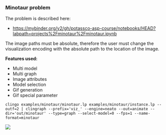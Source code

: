 ### Minotaur problem

The problem is described here:
* https://mybinder.org/v2/gh/potassco-asp-course/notebooks/HEAD?labpath=projects%2Fminotaur%2Fminotaur.ipynb

The image paths must be absolute, therefore the user must change the visualization encoding with the absolute path to the location of the image.

**Features used:**
- Multi model
- Multi graph
- Image attributes
- Model selection 
- Gif generation
- Gif special parameter


`clingo examples/minotaur/minotaur.lp examples/minotaur/instance.lp --outf=2 | clingraph --prefix='viz_' --engine=neato --out=animate --dir='out/minotaur' --type=graph --select-model=0 --fps=1 --name-format=minotaur`

![](minotaur.gif)
